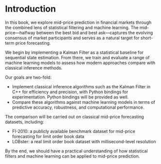 # Introduction

In this book, we explore mid-price prediction in financial markets through the combined lens of statistical filtering and machine learning. The mid-price—halfway between the best bid and best ask—captures the evolving consensus of market participants and serves as a natural target for short-term price forecasting.

We begin by implementing a Kalman Filter as a statistical baseline for sequential state estimation. From there, we train and evaluate a range of machine learning models to assess how modern approaches compare with classical inference methods.

Our goals are two-fold:

- Implement classical inference algorithms such as the Kalman Filter in C++ for efficiency and precision, with Python bindings for experimentation. Python bindings will be provided as well.
- Compare these algorithms against machine learning models in terms of predictive accuracy, robustness, and computational performance.

The comparison will be carried out on classical mid-price forecasting datasets, including:
- FI-2010: a publicly available benchmark dataset for mid-price forecasting for limit order book data
- LOBster: a real limit order book dataset with millisecond-level resolution

By the end, we should have a practical understanding of how statistical filters and machine learning can be applied to mid-price prediction.